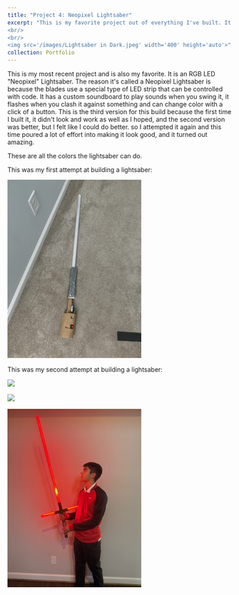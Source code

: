 ```yaml
---
title: "Project 4: Neopixel Lightsaber"
excerpt: "This is my favorite project out of everything I've built. It's a Neopixel Lightsaber with LED strips in the blade. It is easily my favorite project I've built so far.
<br/>
<br/>
<img src='/images/Lightsaber in Dark.jpeg' width='400' height='auto'>"
collection: Portfolio
---
```


This is my most recent project and is also my favorite. It is an RGB LED "Neopixel" Lightsaber. The reason it's called a Neopixel Lightsaber is because the blades use a special type of LED strip that can be controlled with code. It has a custom soundboard to play sounds when you swing it, it flashes when you clash it against something and can change color with a click of a button. This is the third version for this build because the first time I built it, it didn't look and work as well as I hoped, and the second version was better, but I felt like I could do better. so I attempted it again and this time poured a lot of effort into making it look good, and it turned out amazing.
<p></p>
These are all the colors the lightsaber can do.
<p></p>
This was my first attempt at building a lightsaber:
<p></p>
<img src='/images/Lightsaber V1.jpeg' width='300' height='auto'>
<p></p>
This was my second attempt at building a lightsaber:
<p></p>
<img src='/IMG_5416.HEIC' width='300' height='auto'>
<p></p>
<img src='/IMG_5417.HEIC' width='300' height='auto'>
<p></p>
<img src='/IMG_0196.JPEG' width='300' height='auto'>


